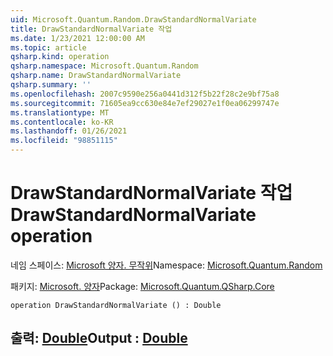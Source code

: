 ```yaml
---
uid: Microsoft.Quantum.Random.DrawStandardNormalVariate
title: DrawStandardNormalVariate 작업
ms.date: 1/23/2021 12:00:00 AM
ms.topic: article
qsharp.kind: operation
qsharp.namespace: Microsoft.Quantum.Random
qsharp.name: DrawStandardNormalVariate
qsharp.summary: ''
ms.openlocfilehash: 2007c9590e256a0441d312f5b22f28c2e9bf75a8
ms.sourcegitcommit: 71605ea9cc630e84e7ef29027e1f0ea06299747e
ms.translationtype: MT
ms.contentlocale: ko-KR
ms.lasthandoff: 01/26/2021
ms.locfileid: "98851115"
---
```

# <a name="drawstandardnormalvariate-operation"></a><span data-ttu-id="8818a-102">DrawStandardNormalVariate 작업</span><span class="sxs-lookup"><span data-stu-id="8818a-102">DrawStandardNormalVariate operation</span></span>

<span data-ttu-id="8818a-103">네임 스페이스: [Microsoft 양자. 무작위](xref:Microsoft.Quantum.Random)</span><span class="sxs-lookup"><span data-stu-id="8818a-103">Namespace: [Microsoft.Quantum.Random](xref:Microsoft.Quantum.Random)</span></span>

<span data-ttu-id="8818a-104">패키지: [Microsoft. 양자](https://nuget.org/packages/Microsoft.Quantum.QSharp.Core)</span><span class="sxs-lookup"><span data-stu-id="8818a-104">Package: [Microsoft.Quantum.QSharp.Core](https://nuget.org/packages/Microsoft.Quantum.QSharp.Core)</span></span>




```qsharp
operation DrawStandardNormalVariate () : Double
```


## <a name="output--double"></a><span data-ttu-id="8818a-105">출력: [Double](xref:microsoft.quantum.lang-ref.double)</span><span class="sxs-lookup"><span data-stu-id="8818a-105">Output : [Double](xref:microsoft.quantum.lang-ref.double)</span></span>

